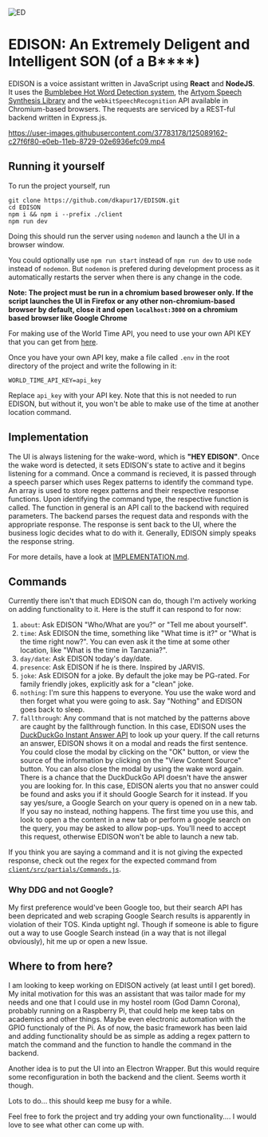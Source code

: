 ![ED](./design_assets/Logo.ico)
# EDISON: An Extremely Deligent and Intelligent SON (of a B****)

EDISON is a voice assistant written in JavaScript using **React** and **NodeJS**. It uses the [Bumblebee Hot Word Detection system](https://github.com/jaxcore/bumblebee-hotword), the [Artyom Speech Synthesis Library](https://sdkcarlos.github.io/sites/artyom.html) and the `webkitSpeechRecognition` API available in Chromium-based browsers. The requests are serviced by a REST-ful backend written in Express.js.



https://user-images.githubusercontent.com/37783178/125089162-c27f6f80-e0eb-11eb-8729-02e6936efc09.mp4



## Running it yourself

To run the project yourself, run
```
git clone https://github.com/dkapur17/EDISON.git
cd EDISON
npm i && npm i --prefix ./client
npm run dev
```

Doing this should run the server using `nodemon` and launch a the UI in a browser window.

You could optionally use `npm run start` instead of `npm run dev` to use `node` instead of `nodemon`. But `nodemon` is prefered during development process as it automatically restarts the server when there is any change in the code.

**Note: The project must be run in a chromium based broweser only. If the script launches the UI in Firefox or any other non-chromium-based browser by default, close it and open `localhost:3000` on a chromium based browser like Google Chrome**

For making use of the World Time API, you need to use your own API KEY that you can get from [here](http://worldtimeapi.org/).

Once you have your own API key, make a file called `.env` in the root directory of the project and write the following in it:
```
WORLD_TIME_API_KEY=api_key
```
Replace `api_key` with your API key. Note that this is not needed to run EDISON, but without it, you won't be able to make use of the time at another location command.

## Implementation

The UI is always listening for the wake-word, which is **"HEY EDISON"**. Once the wake word is detected, it sets EDISON's state to active and it begins listening for a command. Once a command is recieved, it is passed through a speech parser which uses Regex patterns to identify the command type. An array is used to store regex patterns and their respective response functions. Upon identifying the command type, the respective function is called. The function in general is an API call to the backend with required parameters. The backend parses the request data and responds with the appropriate response. The response is sent back to the UI, where the business logic decides what to do with it. Generally, EDISON simply speaks the response string.

For more details, have a look at [IMPLEMENTATION.md](./IMPLEMENTATION.md).

## Commands

Currently there isn't that much EDISON can do, though I'm actively working on adding functionality to it. Here is the stuff it can respond to for now:

1. `about`: Ask EDISON "Who/What are you?" or "Tell me about yourself".
2. `time`: Ask EDISON the time, something like "What time is it?" or "What is the time right now?". You can even ask it the time at some other location, like "What is the time in Tanzania?".
3. `day/date`: Ask EDISON today's day/date.
4. `presence`: Ask EDISON if he is there. Inspired by JARVIS.
5. `joke`: Ask EDISON for a joke. By default the joke may be PG-rated. For family friendly jokes, explicitly ask for a "clean" joke.
6. `nothing`: I'm sure this happens to everyone. You use the wake word and then forget what you were going to ask. Say "Nothing" and EDISON goes back to sleep.
7. `fallthrough`: Any command that is not matched by the patterns above are caught by the fallthrough function. In this case, EDISON uses the [DuckDuckGo Instant Answer API](https://github.com/jawerty/node-ddg) to look up your query. If the call returns an answer, EDISON shows it on a modal and reads the first sentence. You could close the modal by clicking on the "OK" button, or view the source of the information by clicking on the "View Content Source" button. You can also close the modal by using the wake word again. There is a chance that the DuckDuckGo API doesn't have the answer you are looking for. In this case, EDISON alerts you that no answer could be found and asks you if it should Google Search for it instead. If you say yes/sure, a Google Search on your query is opened on in a new tab. If you say no instead, nothing happens. The first time you use this, and look to open a the content in a new tab or perform a google search on the query, you may be asked to allow pop-ups. You'll need to accept this request, otherwise EDISON won't be able to launch a new tab.

If you think you are saying a command and it is not giving the expected response, check out the regex for the expected command from [`client/src/partials/Commands.js`](./client/src/partials/Commands.js).

### Why DDG and not Google?

My first preference would've been Google too, but their search API has been depricated and web scraping Google Search results is apparently in violation of their TOS. Kinda uptight ngl. Though if someone is able to figure out a way to use Google Search instead (in a way that is not illegal obviously), hit me up or open a new Issue.

## Where to from here?

I am looking to keep working on EDISON actively (at least until I get bored). My inital motivation for this was an assistant that was tailor made for my needs and one that I could use in my hostel room (God Damn Corona), probably running on a Raspberry Pi, that could help me keep tabs on academics and other things. Maybe even electronic automation with the GPIO functionaly of the Pi. As of now, the basic framework has been laid and adding functionality should be as simple as adding a regex pattern to match the command and the function to handle the command in the backend. 

Another idea is to put the UI into an Electron Wrapper. But this would require some reconfiguration in both the backend and the client. Seems worth it though.

Lots to do... this should keep me busy for a while.

Feel free to fork the project and try adding your own functionality.... I would love to see what other can come up with.
